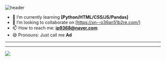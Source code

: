 
![header](https://capsule-render.vercel.app/api?type=waving&color=gradient&text=%20Adsenser%20%20&height=200&fontSize=100)

- 🌱 I’m currently learning **[Python/HTML/CSS/JS/Pandas]**
- 👯 I’m looking to collaborate on [https://xn--o39an51b2re.com/]
- 📫 How to reach me: **ip9368@naver.com**
- 😄 Pronouns: Just call me **Ad**

***

***

<img align='center' src="http://mazassumnida.wtf/api/v2/generate_badge?boj=r00t_0">

